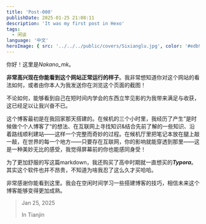 ```yaml
---
title: 'Post-000'
publishDate: 2025-01-25 21:08:11
description: 'It was my first post in Hexo'
tags:
  - 闲谈
language: '中文'
heroImage: { src: '../../../public/covers/Sixianglu.jpg', color: '#edb9a2' }
---
```


你好！这里是*Nakano_mk*。

**非常高兴现在你能看到这个网站正常运行的样子**。我非常想知道你对这个网站的看法如何，或者由你本人为我发送你在浏览这个页面的截图！

不论如何，能够看到自己在短时间内学会的东西立竿见影的为我带来满足与收获，这已经足以让我兴奋不已。

这个博客最初是在我回家那天搭建的。在候机的三个小时里，我经历了产生”是时候做个个人博客了“的想法、在互联网上寻找知识&结合先前了解的一些知识、沿着路线顺利建站——这样一个完整而奇妙的过程。在候机厅里把笔记本放在腿上敲一敲，在世界的每一个地方——只要存在互联网，你的影响就能穿透到那里——这是一种美妙无比的感受，我觉得屏幕前的你也能感同身受！

为了更加舒服的写这篇markdown，我还购买了高中时期就一直想买的***Typora***。其实这个软件也并不昂贵，不知道为啥我忍了这么久才买哈哈。

非常感谢你能看到这里。我会在空闲时间学习一些搭建博客的技巧，相信未来这个博客能够变得更加成熟。

> Jan 25, 2025
>
> In Tianjin
